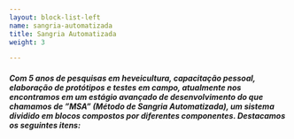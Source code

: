 ```yaml
---
layout: block-list-left
name: sangria-automatizada
title: Sangria Automatizada
weight: 3

---
```

##### Com 5 anos de pesquisas em heveicultura, capacitação pessoal, elaboração de protótipos e testes em campo, atualmente nos encontramos em um estágio avançado de desenvolvimento do que chamamos de ”MSA” (Método de Sangria Automatizada), um sistema dividido em blocos compostos por diferentes componentes. Destacamos os seguintes itens: